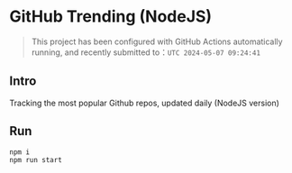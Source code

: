 # GitHub Trending (NodeJS)

> This project has been configured with GitHub Actions automatically running, and recently submitted to：`UTC 2024-05-07 09:24:41`

## Intro

Tracking the most popular Github repos, updated daily (NodeJS version)

## Run

```bash
npm i
npm run start
```
